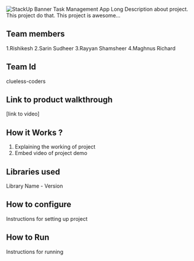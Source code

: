 ![StackUp Banner]([https://tinkerhub.frappe.cloud/files/stackup%20banner.jpeg])
Task Management App
Long Description about project. This project do that. This project is awesome...
## Team members
1.Rishikesh [](https://github.com/rishi1218) 
2.Sarin Sudheer [](https://github.com/SARINSUDHEER)
3.Rayyan Shamsheer [](https://github.com/rayyanpsh)
4.Maghnus Richard [](https://github.com/MaghnusRichard)
## Team Id
clueless-coders
## Link to product walkthrough
[link to video]
## How it Works ?
1. Explaining the working of project
2. Embed video of project demo
## Libraries used
Library Name - Version
## How to configure
Instructions for setting up project
## How to Run
Instructions for running

